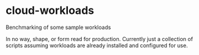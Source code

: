 cloud-workloads
===============

Benchmarking of some sample workloads


In no way, shape, or form read for production.  Currently just a collection of 
scripts assuming workloads are already installed and configured for use.
